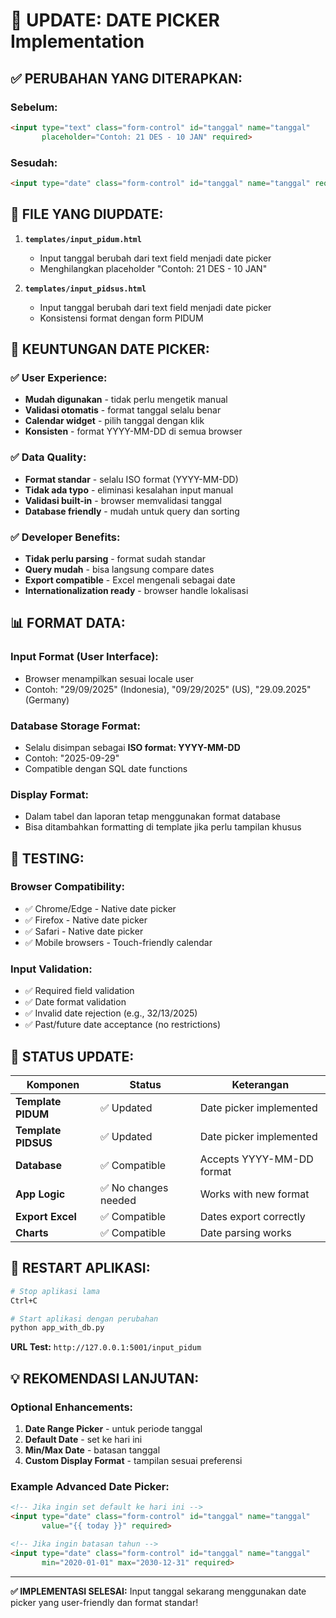 # 📅 UPDATE: DATE PICKER Implementation

## ✅ **PERUBAHAN YANG DITERAPKAN:**

### **Sebelum:**
```html
<input type="text" class="form-control" id="tanggal" name="tanggal" 
       placeholder="Contoh: 21 DES - 10 JAN" required>
```

### **Sesudah:**
```html
<input type="date" class="form-control" id="tanggal" name="tanggal" required>
```

## 📂 **FILE YANG DIUPDATE:**

1. **`templates/input_pidum.html`**
   - Input tanggal berubah dari text field menjadi date picker
   - Menghilangkan placeholder "Contoh: 21 DES - 10 JAN"

2. **`templates/input_pidsus.html`**
   - Input tanggal berubah dari text field menjadi date picker
   - Konsistensi format dengan form PIDUM

## 🎯 **KEUNTUNGAN DATE PICKER:**

### ✅ **User Experience:**
- **Mudah digunakan** - tidak perlu mengetik manual
- **Validasi otomatis** - format tanggal selalu benar
- **Calendar widget** - pilih tanggal dengan klik
- **Konsisten** - format YYYY-MM-DD di semua browser

### ✅ **Data Quality:**
- **Format standar** - selalu ISO format (YYYY-MM-DD)
- **Tidak ada typo** - eliminasi kesalahan input manual
- **Validasi built-in** - browser memvalidasi tanggal
- **Database friendly** - mudah untuk query dan sorting

### ✅ **Developer Benefits:**
- **Tidak perlu parsing** - format sudah standar
- **Query mudah** - bisa langsung compare dates
- **Export compatible** - Excel mengenali sebagai date
- **Internationalization ready** - browser handle lokalisasi

## 📊 **FORMAT DATA:**

### **Input Format (User Interface):**
- Browser menampilkan sesuai locale user
- Contoh: "29/09/2025" (Indonesia), "09/29/2025" (US), "29.09.2025" (Germany)

### **Database Storage Format:**
- Selalu disimpan sebagai **ISO format: YYYY-MM-DD**
- Contoh: "2025-09-29"
- Compatible dengan SQL date functions

### **Display Format:**
- Dalam tabel dan laporan tetap menggunakan format database
- Bisa ditambahkan formatting di template jika perlu tampilan khusus

## 🧪 **TESTING:**

### **Browser Compatibility:**
- ✅ Chrome/Edge - Native date picker
- ✅ Firefox - Native date picker  
- ✅ Safari - Native date picker
- ✅ Mobile browsers - Touch-friendly calendar

### **Input Validation:**
- ✅ Required field validation
- ✅ Date format validation
- ✅ Invalid date rejection (e.g., 32/13/2025)
- ✅ Past/future date acceptance (no restrictions)

## 🚀 **STATUS UPDATE:**

| Komponen | Status | Keterangan |
|----------|--------|------------|
| **Template PIDUM** | ✅ Updated | Date picker implemented |
| **Template PIDSUS** | ✅ Updated | Date picker implemented |
| **Database** | ✅ Compatible | Accepts YYYY-MM-DD format |
| **App Logic** | ✅ No changes needed | Works with new format |
| **Export Excel** | ✅ Compatible | Dates export correctly |
| **Charts** | ✅ Compatible | Date parsing works |

## 🔄 **RESTART APLIKASI:**

```bash
# Stop aplikasi lama
Ctrl+C

# Start aplikasi dengan perubahan
python app_with_db.py
```

**URL Test:** `http://127.0.0.1:5001/input_pidum`

## 💡 **REKOMENDASI LANJUTAN:**

### **Optional Enhancements:**
1. **Date Range Picker** - untuk periode tanggal
2. **Default Date** - set ke hari ini
3. **Min/Max Date** - batasan tanggal
4. **Custom Display Format** - tampilan sesuai preferensi

### **Example Advanced Date Picker:**
```html
<!-- Jika ingin set default ke hari ini -->
<input type="date" class="form-control" id="tanggal" name="tanggal" 
       value="{{ today }}" required>

<!-- Jika ingin batasan tahun -->
<input type="date" class="form-control" id="tanggal" name="tanggal"
       min="2020-01-01" max="2030-12-31" required>
```

---

**✅ IMPLEMENTASI SELESAI:** Input tanggal sekarang menggunakan date picker yang user-friendly dan format standar!